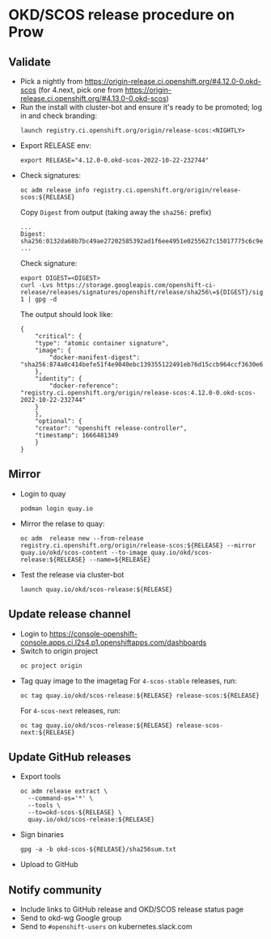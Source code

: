 # OKD/SCOS release procedure on Prow

## Validate
- Pick a nightly from https://origin-release.ci.openshift.org/#4.12.0-0.okd-scos (for 4.next, pick one from https://origin-release.ci.openshift.org/#4.13.0-0.okd-scos)
- Run the install with cluster-bot and ensure it's ready to be promoted; log in and check branding:
  ```
  launch registry.ci.openshift.org/origin/release-scos:<NIGHTLY>
  ```
- Export RELEASE env:
  ```
  export RELEASE="4.12.0-0.okd-scos-2022-10-22-232744"
  ```
- Check signatures:
  ```
  oc adm release info registry.ci.openshift.org/origin/release-scos:${RELEASE}
  ```
  Copy `Digest` from output (taking away the `sha256:` prefix)
  ```
  ...
  Digest:    sha256:0132da68b7bc49ae27202585392ad1f6ee4951e0255627c15017775c6c9e33a6
  ...
  ```
  Check signature:
  ```
  export DIGEST=<DIGEST>
  curl -Lvs https://storage.googleapis.com/openshift-ci-release/releases/signatures/openshift/release/sha256\=${DIGEST}/signature-1 | gpg -d
  ```
  The output should look like:
  ```
  {
      "critical": {
      "type": "atomic container signature",
      "image": {
          "docker-manifest-digest": "sha256:874a0c414befe51f4e9040ebc139355122491eb76d15ccb964ccf3630e6ded1e"
      },
      "identity": {
          "docker-reference": "registry.ci.openshift.org/origin/release-scos:4.12.0-0.okd-scos-2022-10-22-232744"
      }
      },
      "optional": {
      "creator": "openshift release-controller",
      "timestamp": 1666481349
      }
  }
  ```

## Mirror
- Login to quay
  ```
  podman login quay.io
  ```

- Mirror the relase to quay:
  ```
  oc adm  release new --from-release registry.ci.openshift.org/origin/release-scos:${RELEASE} --mirror quay.io/okd/scos-content --to-image quay.io/okd/scos-release:${RELEASE} --name=${RELEASE}
  ```
- Test the release via cluster-bot
  ```
  launch quay.io/okd/scos-release:${RELEASE}
  ```

## Update release channel

- Login to https://console-openshift-console.apps.ci.l2s4.p1.openshiftapps.com/dashboards
- Switch to origin project
  ```
  oc project origin
  ```
- Tag quay image to the imagetag
  For `4-scos-stable` releases, run:
  ```
  oc tag quay.io/okd/scos-release:${RELEASE} release-scos:${RELEASE}
  ```
  For `4-scos-next` releases, run:
  ```
  oc tag quay.io/okd/scos-release:${RELEASE} release-scos-next:${RELEASE}
  ```

## Update GitHub releases
- Export tools
  ```
  oc adm release extract \
    --command-os='*' \
    --tools \
    --to=okd-scos-${RELEASE} \
    quay.io/okd/scos-release:${RELEASE}
  ```
- Sign binaries
  ```
  gpg -a -b okd-scos-${RELEASE}/sha256sum.txt
  ```
- Upload to GitHub

## Notify community
- Include links to GitHub release and OKD/SCOS release status page
- Send to okd-wg Google group
- Send to `#openshift-users` on kubernetes.slack.com
